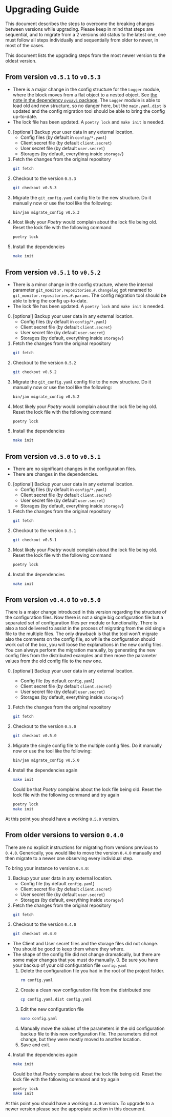 # Upgrading Guide

This document describes the steps to overcome the breaking changes between versions while upgrading.
Please keep in mind that steps are sequential, and to migrate from a 2 versions old status to the latest one, one must follow all steps individually and sequentially from older to newer, in most of the cases.

This document lists the upgrading steps from the most newer version to the oldest version.

## From version `v0.5.1` to `v0.5.3`

- There is a major change in the config structure for the `Logger` module, where the block moves from a flat object to a nested object. See [the note in the dependency `pyxavi` package](https://github.com/XaviArnaus/pyxavi/blob/main/docs/logger.md). The `Logger` module is able to load old and new structure, so no danger here, but the `main.yaml.dist` is updated and the config migration tool should be able to bring the config up-to-date.
- The lock file has been updated. A `poetry lock` and `make init` is needed.

0. [optional] Backup your user data in any external location.
    - Config files (by default in `config/*.yaml`)
    - Client secret file (by default `client.secret`)
    - User secret file (by default `user.secret`)
    - Storages (by default, everything inside `storage/`)
1. Fetch the changes from the original repository
    ```bash
    git fetch
    ```
2. Checkout to the version `0.5.3`
    ```bash
    git checkout v0.5.3
    ```
3. Migrate the `git_config.yaml` config file to the new structure. Do it manually now or use the tool like the following:
    ```bash
    bin/jan migrate_config v0.5.3
    ```
4. Most likely your *Poetry* would complain about the lock file being old. Reset the lock file with the following command
    ```bash
    poetry lock 
    ```
5. Install the dependencies
    ```bash
    make init 
    ```

## From version `v0.5.1` to `v0.5.2`

- There is a minor change in the config structure, where the internal parameter `git_monitor.repositories.#.changelog` got renamed to `git_monitor.repositories.#.params`. The config migration tool should be able to bring the config up-to-date.
- The lock file has been updated. A `poetry lock` and `make init` is needed.

0. [optional] Backup your user data in any external location.
    - Config files (by default in `config/*.yaml`)
    - Client secret file (by default `client.secret`)
    - User secret file (by default `user.secret`)
    - Storages (by default, everything inside `storage/`)
1. Fetch the changes from the original repository
    ```bash
    git fetch
    ```
2. Checkout to the version `0.5.2`
    ```bash
    git checkout v0.5.2
    ```
3. Migrate the `git_config.yaml` config file to the new structure. Do it manually now or use the tool like the following:
    ```bash
    bin/jan migrate_config v0.5.2
    ```
4. Most likely your *Poetry* would complain about the lock file being old. Reset the lock file with the following command
    ```bash
    poetry lock 
    ```
5. Install the dependencies
    ```bash
    make init 
    ```

## From version `v0.5.0` to `v0.5.1`

- There are no significant changes in the configuration files.
- There are changes in the dependencies.

0. [optional] Backup your user data in any external location.
    - Config files (by default in `config/*.yaml`)
    - Client secret file (by default `client.secret`)
    - User secret file (by default `user.secret`)
    - Storages (by default, everything inside `storage/`)
1. Fetch the changes from the original repository
    ```bash
    git fetch
    ```
2. Checkout to the version `0.5.1`
    ```bash
    git checkout v0.5.1
    ```
3. Most likely your *Poetry* would complain about the lock file being old. Reset the lock file with the following command
    ```bash
    poetry lock 
    ```
4. Install the dependencies
    ```bash
    make init 
    ```


## From version `v0.4.0` to `v0.5.0`

There is a major change introduced in this version regarding the structure of the configuration files. Now there is not a single big configuration file but a separated set of configuration files per module or functionality.
There is also a tool delivered to assist in the process of migrating from the old single file to the multiple files. The only drawback is that the tool won't migrate also the comments on the config file, so while the configuration should work out of the box, you will loose the explanations in the new config files. You can always perform the migration manually, by generating the new config files from the distributed examples and then move the parameter values from the old config file to the new one.

0. [optional] Backup your user data in any external location.
    - Config file (by default `config.yaml`)
    - Client secret file (by default `client.secret`)
    - User secret file (by default `user.secret`)
    - Storages (by default, everything inside `storage/`)
1. Fetch the changes from the original repository
    ```bash
    git fetch
    ```
2. Checkout to the version `0.5.0`
    ```bash
    git checkout v0.5.0
    ```
3. Migrate the single config file to the multiple config files. Do it manually now or use the tool like the following:
    ```bash
    bin/jan migrate_config v0.5.0
    ```
4. Install the dependencies again
    ```bash
    make init 
    ```

    Could be that *Poetry* complains about the lock file being old. Reset the lock file with the following command and try again
    ```bash
    poetry lock 
    make init
    ```

At this point you should have a working `0.5.0` version.


## From older versions to version `0.4.0`

There are no explicit instructions for migrating from versions previous to `0.4.0`.
Generically, you would like to move the version `0.4.0` manually and then migrate to a newer one observing every individual step.

To bring your instance to version `0.4.0`:
1. Backup your user data in any external location.
    - Config file (by default `config.yaml`)
    - Client secret file (by default `client.secret`)
    - User secret file (by default `user.secret`)
    - Storages (by default, everything inside `storage/`)
2. Fetch the changes from the original repository
    ```bash
    git fetch
    ```
3. Checkout to the version `0.4.0`
    ```bash
    git checkout v0.4.0
    ```

* The Client and User secret files and the storage files did not change. You should be good to keep them where they where.
* The shape of the config file did not change dramatically, but there are some major changes that you must do manually.
    0. Be sure you have your backup of your old configuration file `config.yaml`
    1. Delete the configuration file you had in the root of the project folder.
        ```bash
        rm config.yaml
        ```
    2. Create a clean new configuration file from the distributed one
        ```bash
        cp config.yaml.dist config.yaml
        ```
    3. Edit the new configuration file
        ```bash
        nano config.yaml
        ```
    4. Manually move the values of the parameters in the old configuration backup file to this new configuration file. The parameters did not change, but they were mostly moved to another location.
    5. Save and exit.

4. Install the dependencies again
    ```bash
    make init 
    ```

    Could be that *Poetry* complains about the lock file being old. Reset the lock file with the following command and try again
    ```bash
    poetry lock 
    make init
    ```

At this point you should have a working `0.4.0` version. To upgrade to a newer version please see the appropiate section in this document.